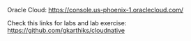 Oracle Cloud: https://console.us-phoenix-1.oraclecloud.com/

Check this links for labs and lab exercise: https://github.com/gkarthiks/cloudnative